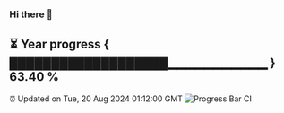 ### Hi there 👋
⏳ Year progress { ███████████████████▁▁▁▁▁▁▁▁▁▁▁ } 63.40 %
---
⏰ Updated on Tue, 20 Aug 2024 01:12:00 GMT
![Progress Bar CI](https://github.com/liununu/liununu/workflows/Progress%20Bar%20CI/badge.svg)
